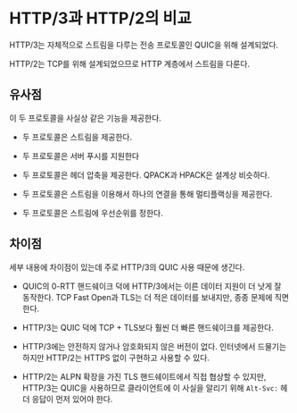<!--
# HTTP/3 compared to HTTP/2

HTTP/3 is designed for QUIC, which is a transport protocol that handles
streams by itself.

HTTP/2 is designed for TCP, and therefore handles streams in the HTTP layer.

## Similarities

The two protocols offer clients virtually identical feature sets.

- Both protocols offer streams

- Both protocols offer server push support

- Both protocols have header compression, and QPACK and HPACK are similar in
  design.

- Both protocols offer multiplexing over a single connection using streams

- Both protocols do prioritization on streams

## Differences

The differences are in the details and primarily there thanks to HTTP/3's use
of QUIC:

- HTTP/3 has better and more likely to work early data support thanks to
  QUIC's 0-RTT handshakes, while TCP Fast Open and TLS usually sends less data
  and often faces problems.

- HTTP/3 has much faster handshakes thanks to QUIC vs TCP + TLS.

- HTTP/3 does not exist in an insecure or unencrypted version. HTTP/2 can be
  implemented and used without HTTPS - even if this is rare on the Internet.

- HTTP/2 can be negotiated directly in a TLS handshake with the ALPN
  extension, while HTTP/3 is over QUIC so it needs an `Alt-Svc:` header
  response first to inform the client about this fact.
-->

# HTTP/3과 HTTP/2의 비교

HTTP/3는 자체적으로 스트림을 다루는 전송 프로토콜인 QUIC을 위해 설계되었다.

HTTP/2는 TCP를 위해 설계되었으므로 HTTP 계층에서 스트림을 다룬다.

## 유사점

이 두 프로토콜을 사실상 같은 기능을 제공한다.

- 두 프로토콜은 스트림을 제공한다.

- 두 프로토콜은 서버 푸시를 지원한다

- 두 프로토콜은 헤더 압축을 제공한다. QPACK과 HPACK은 설계상 비슷하다.

- 두 프로토콜은 스트림을 이용해서 하나의 연결을 통해 멀티플랙싱을 제공한다.

- 두 프로토콜은 스트림에 우선순위를 정한다.

## 차이점

세부 내용에 차이점이 있는데 주로 HTTP/3의 QUIC 사용 때문에 생긴다.

- QUIC의 0-RTT 핸드쉐이크 덕에 HTTP/3에서는 이른 데이터 지원이 더 낫게 잘 동작한다.
  TCP Fast Open과 TLS는 더 적은 데이터를 보내지만, 종종 문제에 직면한다.

- HTTP/3는 QUIC 덕에 TCP + TLS보다 훨씬 더 빠른 핸드쉐이크를 제공한다.

- HTTP/3에는 안전하지 않거나 암호화되지 않은 버전이 없다. 인터넷에서 드물기는 하지만
  HTTP/2는 HTTPS 없이 구현하고 사용할 수 있다.

- HTTP/2는 ALPN 확장을 가진 TLS 핸드쉐이트에서 직접 협상할 수 있지만,
  HTTP/3는 QUIC을 사용하므로 클라이언트에 이 사실을 알리기 위해
  `Alt-Svc:` 헤더 응답이 먼저 있어야 한다.
